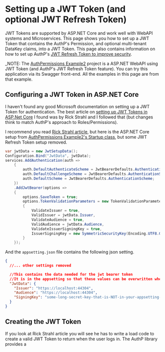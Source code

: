 # Setting up a JWT Token (and optional JWT Refresh Token)

JWT Tokens are supported by ASP.NET Core and work well with WebAPI systems and Microservices. This page shows you how to set up a JWT Token that contains the AuthP's Permission, and optional multi-tenant DataKey claims, into a JWT Token. This page also contains information on how to set up AuthP's [JWT Refresh Token to improve security](https://github.com/JonPSmith/AuthPermissions.AspNetCore/blob/main/docs/concepts/JWTRefresh.md).

_NOTE: The [AuthPermissions Example2](https://github.com/JonPSmith/AuthPermissions.AspNetCore/tree/main/Example2.WebApiWithToken.IndividualAccounts) project is a ASP.NET WebAPI using JWT Token (and AuthP's JWT Refresh Token feature). You can try this application via its Swagger front-end. All the examples in this page are from that example.

## Configuring a JWT Token in ASP.NET Core

I haven't found any good Microsoft documentation on setting up a JWT Token for authentication. The best article on [setting up JWT Tokens in ASP.Net Core](https://weblog.west-wind.com/posts/2021/Mar/09/Role-based-JWT-Tokens-in-ASPNET-Core) I found was by Rick Strahl and I followed that (but changes think to match AuthP's approach to Roles/Permissions).

I recommend you read [Rick Strahl article](https://weblog.west-wind.com/posts/2021/Mar/09/Role-based-JWT-Tokens-in-ASPNET-Core), but here is the ASP.NET Core setup from [AuthPermissions Example2's Startup class](https://github.com/JonPSmith/AuthPermissions.AspNetCore/blob/main/Example2.WebApiWithToken.IndividualAccounts/Startup.cs), but some JWT Refresh Token setup removed.

```c#
var jwtData = new JwtSetupData();
Configuration.Bind("JwtData", jwtData);
services.AddAuthentication(auth =>
    {
        auth.DefaultAuthenticateScheme = JwtBearerDefaults.AuthenticationScheme;
        auth.DefaultChallengeScheme = JwtBearerDefaults.AuthenticationScheme;
        auth.DefaultScheme = JwtBearerDefaults.AuthenticationScheme;
    })
    .AddJwtBearer(options =>
    {
        options.SaveToken = true;
        options.TokenValidationParameters = new TokenValidationParameters
        {
            ValidateIssuer = true,
            ValidIssuer = jwtData.Issuer,
            ValidateAudience = true,
            ValidAudience = jwtData.Audience,
            ValidateIssuerSigningKey = true,
            IssuerSigningKey = new SymmetricSecurityKey(Encoding.UTF8.GetBytes(jwtData.SigningKey)),
        }
    });
```

And the `appsetting.json` file contains the following json setting.

```json
{
  //... other settings removed

  //This contains the data needed for the jwt bearer token
  //It is in the appsetting so that these values can be overwritten when you deploy to production
  "JwtData": {
    "Issuer": "https://localhost:44304",
    "Audience": "https://localhost:44304",
    "SigningKey": "some-long-secret-key-that-is-NOT-in-your-appsetting-file" //Use user secrets, or override at deployment time
  }
}
```

## Creating the JWT Token

If you look at Rick Strahl article you will see he has to write a load code to create a valid JWT Token to return when the user logs in. The AuthP library provides a 
